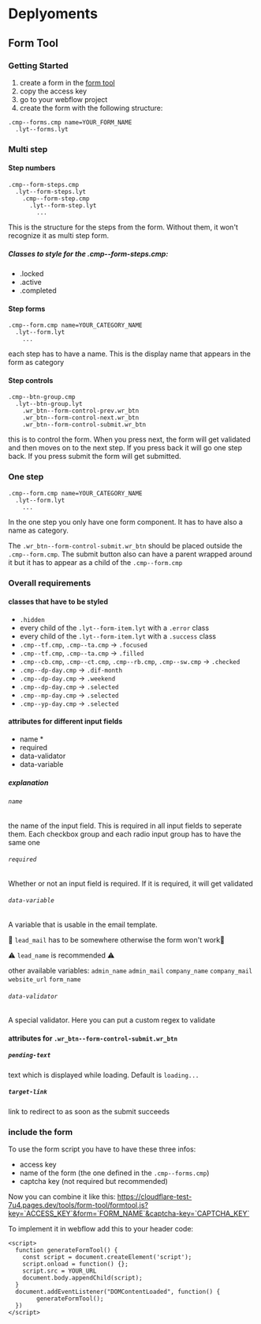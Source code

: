 # Deplyoments

## Form Tool

### Getting Started

1. create a form in the [form tool](https://gecko-form-tool-be-new.vercel.app/)
2. copy the access key
3. go to your webflow project
4. create the form with the following structure:

```
.cmp--forms.cmp name=YOUR_FORM_NAME
  .lyt--forms.lyt
```

### Multi step

#### Step numbers

```
.cmp--form-steps.cmp
  .lyt--form-steps.lyt
    .cmp--form-step.cmp
      .lyt--form-step.lyt
        ...
```

This is the structure for the steps from the form. Without them, it won't recognize it as multi step form.

##### Classes to style for the .cmp--form-steps.cmp:

- .locked
- .active
- .completed

#### Step forms

```
.cmp--form.cmp name=YOUR_CATEGORY_NAME
  .lyt--form.lyt
    ...
```

each step has to have a name. This is the display name that appears in the form as category

#### Step controls

```
.cmp--btn-group.cmp
  .lyt--btn-group.lyt
    .wr_btn--form-control-prev.wr_btn
    .wr_btn--form-control-next.wr_btn
    .wr_btn--form-control-submit.wr_btn
```

this is to control the form. When you press next, the form will get validated and then moves on to the next step. If you press back it will go one step back. If you press submit the form will get submitted.

### One step

```
.cmp--form.cmp name=YOUR_CATEGORY_NAME
  .lyt--form.lyt
    ...
```

In the one step you only have one form component. It has to have also a name as category.

The `.wr_btn--form-control-submit.wr_btn` should be placed outside the `.cmp--form.cmp`. The submit button also can have a parent wrapped around it but it has to appear as a child of the `.cmp--form.cmp`

### Overall requirements

#### classes that have to be styled

- `.hidden`
- every child of the `.lyt--form-item.lyt` with a `.error` class
- every child of the `.lyt--form-item.lyt` with a `.success` class
- `.cmp--tf.cmp`, `.cmp--ta.cmp` -> `.focused`
- `.cmp--tf.cmp`, `.cmp--ta.cmp` -> `.filled`
- `.cmp--cb.cmp`, `.cmp--ct.cmp`, `.cmp--rb.cmp`, `.cmp--sw.cmp` -> `.checked`
- `.cmp--dp-day.cmp` -> `.dif-month`
- `.cmp--dp-day.cmp` -> `.weekend`
- `.cmp--dp-day.cmp` -> `.selected`
- `.cmp--mp-day.cmp` -> `.selected`
- `.cmp--yp-day.cmp` -> `.selected`

#### attributes for different input fields

- name \*
- required
- data-validator
- data-variable

##### explanation

###### `name`

the name of the input field. This is required in all input fields to seperate them. Each checkbox group and each radio input group has to have the same one

###### `required`

Whether or not an input field is required. If it is required, it will get validated

###### `data-variable`

A variable that is usable in the email template.

🚨 `lead_mail` has to be somewhere otherwise the form won't work🚨

⚠️ `lead_name` is recommended ⚠️

other available variables:
`admin_name`
`admin_mail`
`company_name`
`company_mail`
`website_url`
`form_name`

###### `data-validator`

A special validator. Here you can put a custom regex to validate

#### attributes for `.wr_btn--form-control-submit.wr_btn`

##### `pending-text`

text which is displayed while loading. Default is `loading...`

##### `target-link`

link to redirect to as soon as the submit succeeds

### include the form

To use the form script you have to have these three infos:

- access key
- name of the form (the one defined in the `.cmp--forms.cmp`)
- captcha key (not required but recommended)

Now you can combine it like this:
https://cloudflare-test-7u4.pages.dev/tools/form-tool/formtool.js?key=`ACCESS_KEY`&form=`FORM_NAME`&captcha-key=`CAPTCHA_KEY`

To implement it in webflow add this to your header code:

```
<script>
  function generateFormTool() {
    const script = document.createElement('script');
    script.onload = function() {};
    script.src = YOUR_URL
    document.body.appendChild(script);
  }
  document.addEventListener("DOMContentLoaded", function() {
		generateFormTool();
  })
</script>
```
